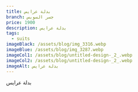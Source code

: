 ```yaml
---
title: بدلة عرايس
branch: جسر السويس
price: 1900
description: بدلة عرايس
tags:
  - suits
imageBlack: /assets/blog/img_3316.webp
imageBlue: /assets/blog/img_3287.webp
imageCol1: /assets/blog/untitled-design-_2_.webp
imageCol2: /assets/blog/untitled-design-_2_.webp
imageAlt: بدلة عرايس
---
```

بدلة عرايس